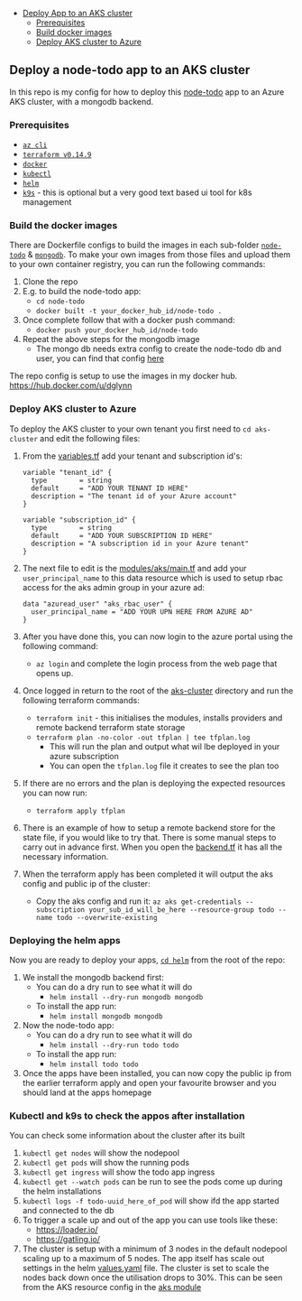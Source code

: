 - [Deploy App to an AKS cluster](#deploy-app-to-and-aks-cluster)
  - [Prerequisites](#prerequisites)
  - [Build docker images](#build-docker-images)
  - [Deploy AKS cluster to Azure](#deploy-aks-cluster-to-azure)

## Deploy a node-todo app to an AKS cluster

In this repo is my config for how to deploy this [node-todo](https://github.com/scotch-io/node-todo) app to an Azure AKS cluster, with a mongodb backend.

### Prerequisites

- [`az cli`](https://docs.microsoft.com/en-us/cli/azure/install-azure-cli)
- [`terraform v0.14.9`](https://releases.hashicorp.com/terraform/0.14.9/)
- [`docker`](https://docs.docker.com/engine/install/)
- [`kubectl`](https://kubernetes.io/docs/tasks/tools/)
- [`helm`](https://helm.sh/docs/intro/install/)
- [`k9s`](https://k9scli.io/topics/install/) - this is optional but a very good text based ui tool for k8s management

### Build the docker images

There are Dockerfile configs to build the images in each sub-folder [`node-todo`](node-todo/Dockerfile) & [`mongodb`](mongodb/Dockerfile). To make your own images from those files and upload them to your own container registry, you can run the following commands:

1. Clone the repo
1. E.g. to build the node-todo app:
   - `cd node-todo`
   - `docker built -t your_docker_hub_id/node-todo .`
1. Once complete follow that with a docker push command:
   - `docker push your_docker_hub_id/node-todo`
1. Repeat the above steps for the mongodb image
   - The mongo db needs extra config to create the node-todo db and user, you can find that config [here](mongodb/init.js)

The repo config is setup to use the images in my docker hub. https://hub.docker.com/u/dglynn

### Deploy AKS cluster to Azure

To deploy the AKS cluster to your own tenant you first need to `cd aks-cluster` and edit the following files:

1. From the [variables.tf](aks-cluster/variables.tf) add your tenant and subscription id's:

   ```
   variable "tenant_id" {
     type        = string
     default     = "ADD YOUR TENANT ID HERE"
     description = "The tenant id of your Azure account"
   }

   variable "subscription_id" {
     type        = string
     default     = "ADD YOUR SUBSCRIPTION ID HERE"
     description = "A subscription id in your Azure tenant"
   }
   ```

1. The next file to edit is the [modules/aks/main.tf](modules/aks/main.tf) and add your `user_principal_name` to this data resource which is used to setup rbac access for the aks admin group in your azure ad:
   ```
   data "azuread_user" "aks_rbac_user" {
     user_principal_name = "ADD YOUR UPN HERE FROM AZURE AD"
   }
   ```
1. After you have done this, you can now login to the azure portal using the following command:
   - `az login` and complete the login process from the web page that opens up.
1. Once logged in return to the root of the [aks-cluster](aks-cluster) directory and run the following terraform commands:
   - `terraform init` - this initialises the modules, installs providers and remote backend terraform state storage
   - `terraform plan -no-color -out tfplan | tee tfplan.log`
     - This will run the plan and output what wil lbe deployed in your azure subscription
     - You can open the `tfplan.log` file it creates to see the plan too
1. If there are no errors and the plan is deploying the expected resources you can now run:
   - `terraform apply tfplan`
1. There is an example of how to setup a remote backend store for the state file, if you would like to try that. There is some manual steps to carry out in advance first. When you open the [backend.tf](aks-cluster/backend.tf) it has all the necessary information.
1. When the terraform apply has been completed it will output the aks config and public ip of the cluster:
   - Copy the aks config and run it: `az aks get-credentials --subscription your_sub_id_will_be_here --resource-group todo --name todo --overwrite-existing`

### Deploying the helm apps

Now you are ready to deploy your apps, [`cd helm`](helm) from the root of the repo:

1. We install the mongodb backend first:
   - You can do a dry run to see what it will do
     - `helm install --dry-run mongodb mongodb`
   - To install the app run:
     - `helm install mongodb mongodb`
1. Now the node-todo app:
   - You can do a dry run to see what it will do
     - `helm install --dry-run todo todo`
   - To install the app run:
     - `helm install todo todo`
1. Once the apps have been installed, you can now copy the public ip from the earlier terraform apply and open your favourite browser and you should land at the apps homepage

### Kubectl and k9s to check the appos after installation

You can check some information about the cluster after its built

1. `kubectl get nodes` will show the nodepool
1. `kubectl get pods` will show the running pods
1. `kubectl get ingress` will show the todo app ingress
1. `kubectl get --watch pods` can be run to see the pods come up during the helm installations
1. `kubectl logs -f todo-uuid_here_of_pod` will show ifd the app started and connected to the db
1. To trigger a scale up and out of the app you can use tools like these:
   - https://loader.io/
   - https://gatling.io/
1. The cluster is setup with a minimum of 3 nodes in the default nodepool scaling up to a maximum of 5 nodes. The app itself has scale out settings in the helm [values.yaml](helm/todo/values.yaml) file. The cluster is set to scale the nodes back down once the utilisation drops to 30%. This can be seen from the AKS resource config in the [aks module](aks-cluster/aks/main.tf)
